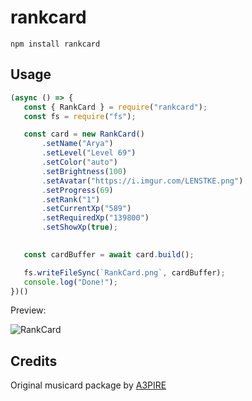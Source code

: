 # rankcard

```
npm install rankcard
```

## Usage

 ```js
 (async () => {
    const { RankCard } = require("rankcard");
    const fs = require("fs");

    const card = new RankCard()
        .setName("Arya")
        .setLevel("Level 69")
        .setColor("auto")
        .setBrightness(100)
        .setAvatar("https://i.imgur.com/LENSTKE.png")
        .setProgress(69)
        .setRank("1")
        .setCurrentXp("589")
        .setRequiredXp("139800")
        .setShowXp(true);
     

    const cardBuffer = await card.build();

    fs.writeFileSync(`RankCard.png`, cardBuffer);
    console.log("Done!");
})()
 ```
 Preview: 
 
  ![RankCard](https://i.imgur.com/v5PpYrx.png)
 
## Credits

Original musicard package by [A3PIRE](https://github.com/a3pire/)

